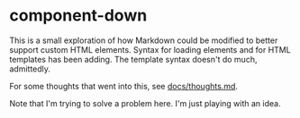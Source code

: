 # component-down

This is a small exploration of how Markdown could be modified to better support
custom HTML elements. Syntax for loading elements and for HTML templates has
been adding. The template syntax doesn't do much, admittedly.

For some thoughts that went into this, see [docs/thoughts.md](docs/thoughts.md).

Note that I'm trying to solve a problem here. I'm just playing with an idea.
